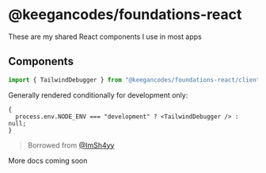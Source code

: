 # @keegancodes/foundations-react

These are my shared React components I use in most apps

## Components

```ts
import { TailwindDebugger } from "@keegancodes/foundations-react/client";
```

Generally rendered conditionally for development only:

```tsx
{
  process.env.NODE_ENV === "development" ? <TailwindDebugger /> : null;
}
```

> Borrowed from [@ImSh4yy](https://twitter.com/ImSh4yy/status/1778221562606268669)

More docs coming soon

